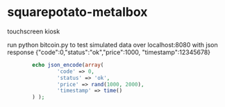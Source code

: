 squarepotato-metalbox
=====================

touchscreen kiosk

run python bitcoin.py to test 
simulated data over localhost:8080 with json response {"code":0,"status":"ok","price":1000, "timestamp":12345678}
```php
        echo json_encode(array(
                'code' => 0,
                'status' => 'ok',
                'price' => rand(1000, 2000),
                'timestamp' => time()
        ) );
```
